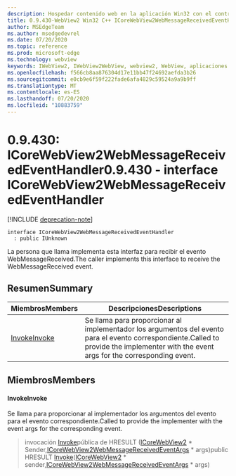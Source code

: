```yaml
---
description: Hospedar contenido web en la aplicación Win32 con el control Microsoft Edge WebView2
title: 0.9.430-WebView2 Win32 C++ ICoreWebView2WebMessageReceivedEventHandler
author: MSEdgeTeam
ms.author: msedgedevrel
ms.date: 07/20/2020
ms.topic: reference
ms.prod: microsoft-edge
ms.technology: webview
keywords: IWebView2, IWebView2WebView, webview2, WebView, aplicaciones Win32, Win32, Edge, ICoreWebView2, ICoreWebView2Host, control de explorador, HTML Edge
ms.openlocfilehash: f566cb8aa876304d17e11bb47f24692aefda3b26
ms.sourcegitcommit: e0cb9e6f59f222fade6afa4829c59524a9a9b9ff
ms.translationtype: MT
ms.contentlocale: es-ES
ms.lasthandoff: 07/20/2020
ms.locfileid: "10883759"
---
```

# <span data-ttu-id="197e8-104">0.9.430: ICoreWebView2WebMessageReceivedEventHandler</span><span class="sxs-lookup"><span data-stu-id="197e8-104">0.9.430 - interface ICoreWebView2WebMessageReceivedEventHandler</span></span> 

[!INCLUDE [deprecation-note](../../includes/deprecation-note.md)]

```
interface ICoreWebView2WebMessageReceivedEventHandler
  : public IUnknown
```

<span data-ttu-id="197e8-105">La persona que llama implementa esta interfaz para recibir el evento WebMessageReceived.</span><span class="sxs-lookup"><span data-stu-id="197e8-105">The caller implements this interface to receive the WebMessageReceived event.</span></span>

## <span data-ttu-id="197e8-106">Resumen</span><span class="sxs-lookup"><span data-stu-id="197e8-106">Summary</span></span>

 <span data-ttu-id="197e8-107">Miembros</span><span class="sxs-lookup"><span data-stu-id="197e8-107">Members</span></span>                        | <span data-ttu-id="197e8-108">Descripciones</span><span class="sxs-lookup"><span data-stu-id="197e8-108">Descriptions</span></span>
--------------------------------|---------------------------------------------
[<span data-ttu-id="197e8-109">Invoke</span><span class="sxs-lookup"><span data-stu-id="197e8-109">Invoke</span></span>](#invoke) | <span data-ttu-id="197e8-110">Se llama para proporcionar al implementador los argumentos del evento para el evento correspondiente.</span><span class="sxs-lookup"><span data-stu-id="197e8-110">Called to provide the implementer with the event args for the corresponding event.</span></span>

## <span data-ttu-id="197e8-111">Miembros</span><span class="sxs-lookup"><span data-stu-id="197e8-111">Members</span></span>

#### <span data-ttu-id="197e8-112">Invoke</span><span class="sxs-lookup"><span data-stu-id="197e8-112">Invoke</span></span> 

<span data-ttu-id="197e8-113">Se llama para proporcionar al implementador los argumentos del evento para el evento correspondiente.</span><span class="sxs-lookup"><span data-stu-id="197e8-113">Called to provide the implementer with the event args for the corresponding event.</span></span>

> <span data-ttu-id="197e8-114">invocación [Invoke](#invoke)pública de HRESULT ([ICoreWebView2](ICoreWebView2.md) \* Sender,[ICoreWebView2WebMessageReceivedEventArgs](ICoreWebView2WebMessageReceivedEventArgs.md) \* args)</span><span class="sxs-lookup"><span data-stu-id="197e8-114">public HRESULT [Invoke](#invoke)([ICoreWebView2](ICoreWebView2.md) \* sender,[ICoreWebView2WebMessageReceivedEventArgs](ICoreWebView2WebMessageReceivedEventArgs.md) \* args)</span></span>

